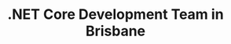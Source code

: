---
title: .NET Core Development Team in Brisbane
permalink: /landings/locations/brisbane/developer/-net-core
technology: .NET Core
location: Brisbane
---